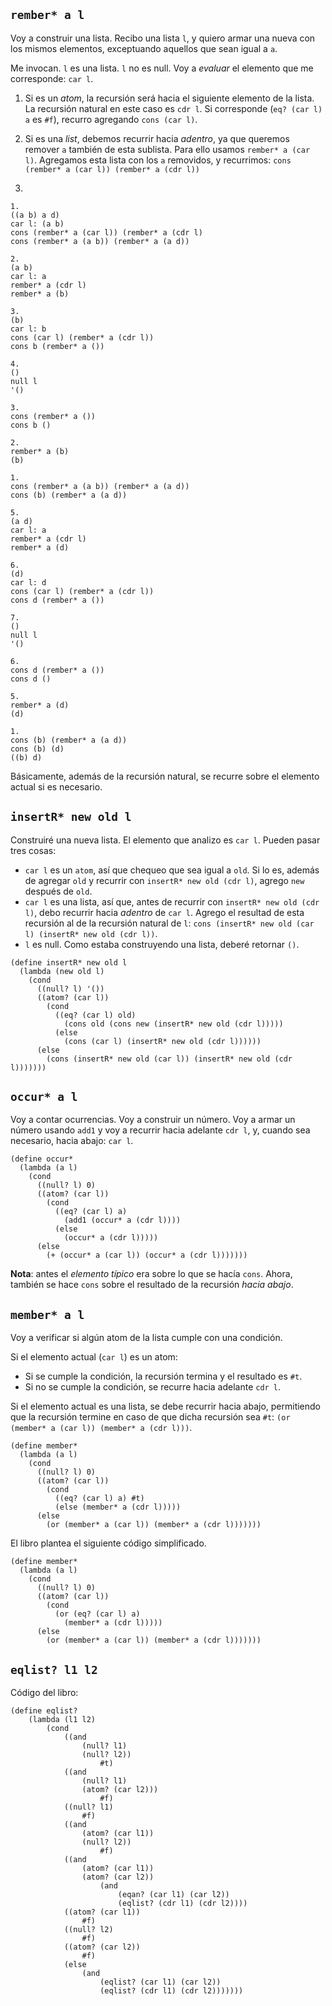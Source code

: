 ## `rember* a l`

Voy a construir una lista. Recibo una lista `l`, y quiero armar una nueva con los mismos elementos, exceptuando aquellos que sean igual a `a`.

Me invocan. `l` es una lista. `l` no es null. Voy a *evaluar* el elemento que me corresponde: `car l`. 

1) Si es un *atom*, la recursión será hacia el siguiente elemento de la lista. La recursión natural en este caso es `cdr l`. Si corresponde (`eq? (car l) a` es `#f`), recurro agregando `cons (car l)`.

2) Si es una *list*, debemos recurrir hacia *adentro*, ya que queremos remover `a` también de esta sublista. Para ello usamos `rember* a (car l)`. Agregamos esta lista con los `a` removidos, y recurrimos: `cons (rember* a (car l)) (rember* a (cdr l))`

1)

```
1.
((a b) a d)
car l: (a b)
cons (rember* a (car l)) (rember* a (cdr l)
cons (rember* a (a b)) (rember* a (a d))

2.
(a b)
car l: a
rember* a (cdr l)
rember* a (b)

3.
(b)
car l: b
cons (car l) (rember* a (cdr l))
cons b (rember* a ())

4.
()
null l
'()

3.
cons (rember* a ())
cons b ()

2.
rember* a (b)
(b)

1.
cons (rember* a (a b)) (rember* a (a d))
cons (b) (rember* a (a d))

5.
(a d)
car l: a
rember* a (cdr l)
rember* a (d)

6.
(d)
car l: d
cons (car l) (rember* a (cdr l))
cons d (rember* a ())

7.
()
null l
'()

6.
cons d (rember* a ())
cons d ()

5.
rember* a (d)
(d)

1.
cons (b) (rember* a (a d))
cons (b) (d)
((b) d)
```

Básicamente, además de la recursión natural, se recurre sobre el elemento actual si es necesario.

## `insertR* new old l`

Construiré una nueva lista. El elemento que analizo es `car l`. Pueden pasar tres cosas:

* `car l` es un `atom`, así que chequeo que sea igual a `old`. Si lo es, además de agregar `old` y recurrir con `insertR* new old (cdr l)`, agrego `new` después de `old`.
* `car l` es una lista, así que, antes de recurrir con `insertR* new old (cdr l)`, debo recurrir hacia *adentro* de `car l`. Agrego el resultad de esta recursión al de la recursión natural de `l`: `cons (insertR* new old (car l) (insertR* new old (cdr l))`.
* `l` es null. Como estaba construyendo una lista, deberé retornar `()`.

```
(define insertR* new old l
  (lambda (new old l)
    (cond
      ((null? l) '())
      ((atom? (car l))
        (cond
          ((eq? (car l) old)
            (cons old (cons new (insertR* new old (cdr l)))))
          (else
            (cons (car l) (insertR* new old (cdr l))))))
      (else
        (cons (insertR* new old (car l)) (insertR* new old (cdr l)))))))
```

## `occur* a l`

Voy a contar ocurrencias. Voy a construir un número. Voy a armar un número usando `add1` y voy a recurrir hacia adelante `cdr l`, y, cuando sea necesario, hacia abajo: `car l`.

```
(define occur*
  (lambda (a l)
    (cond
      ((null? l) 0)
      ((atom? (car l))
        (cond
          ((eq? (car l) a)
            (add1 (occur* a (cdr l))))
          (else
            (occur* a (cdr l)))))
      (else
        (+ (occur* a (car l)) (occur* a (cdr l)))))))
```

**Nota**: antes el *elemento típico* era sobre lo que se hacía `cons`. Ahora, también se hace `cons` sobre el resultado de la recursión *hacia abajo*.

## `member* a l`

Voy a verificar si algún atom de la lista cumple con una condición. 

Si el elemento actual (`car l`) es un atom:

* Si se cumple la condición, la recursión termina y el resultado es `#t`.
* Si no se cumple la condición, se recurre hacia adelante `cdr l`.

Si el elemento actual es una lista, se debe recurrir hacia abajo, permitiendo que la recursión termine en caso de que dicha recursión sea `#t`: `(or (member* a (car l)) (member* a (cdr l)))`.

```
(define member*
  (lambda (a l)
    (cond
      ((null? l) 0)
      ((atom? (car l))
        (cond
          ((eq? (car l) a) #t)
          (else (member* a (cdr l)))))
      (else
        (or (member* a (car l)) (member* a (cdr l)))))))
```

El libro plantea el siguiente código simplificado.

```
(define member*
  (lambda (a l)
    (cond
      ((null? l) 0)
      ((atom? (car l))
        (cond
          (or (eq? (car l) a)
            (member* a (cdr l)))))
      (else
        (or (member* a (car l)) (member* a (cdr l)))))))
```

## `eqlist? l1 l2`

Código del libro:

```
(define eqlist?
	(lambda (l1 l2)
		(cond
			((and
				(null? l1)
				(null? l2))
					#t)
			((and
				(null? l1)
				(atom? (car l2)))
					#f)
			((null? l1)
				#f)
			((and
				(atom? (car l1))
				(null? l2))
					#f)
			((and 
				(atom? (car l1))
				(atom? (car l2))
					(and
						(eqan? (car l1) (car l2))
						(eqlist? (cdr l1) (cdr l2))))
			((atom? (car l1))
				#f)
			((null? l2)
				#f)
			((atom? (car l2))
				#f)
			(else
				(and
					(eqlist? (car l1) (car l2))
					(eqlist? (cdr l1) (cdr l2)))))))
```